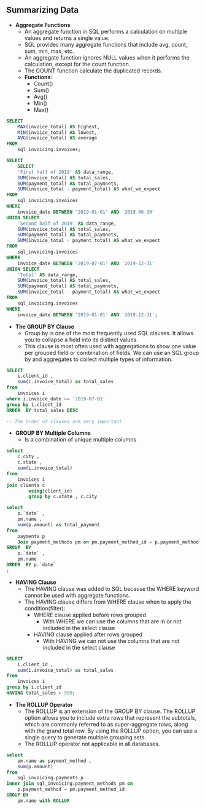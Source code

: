 ## Summarizing Data

-   **Aggregate Functions**
    -   An aggregate function in SQL performs a calculation on multiple values and returns a single value.
    -   SQL provides many aggregate functions that include avg, count, sum, min, max, etc.
    -   An aggregate function ignores NULL values when it performs the calculation, except for the count function.
    -   The COUNT function calculate the duplicated records.
    -   **Functions:**
        -   Count()
        -   Sum()
        -   Avg()
        -   Min()
        -   Max()

```sql
SELECT
    MAX(invoice_total) AS highest,
    MIN(invoice_total) AS lowest,
    AVG(invoice_total) AS average
FROM
    sql_invoicing.invoices;
```

```sql
SELECT
	SELECT
    'First half of 2019' AS data_range,
    SUM(invoice_total) AS total_sales,
    SUM(payment_total) AS total_paymnets,
    SUM(invoice_total - payment_total) AS what_we_expect
FROM
    sql_invoicing.invoices
WHERE
    invoice_date BETWEEN '2019-01-01' AND '2019-06-30'
UNION SELECT
    'Second half of 2019' AS data_range,
    SUM(invoice_total) AS total_sales,
    SUM(payment_total) AS total_paymnets,
    SUM(invoice_total - payment_total) AS what_we_expect
FROM
    sql_invoicing.invoices
WHERE
    invoice_date BETWEEN '2019-07-01' AND '2019-12-31'
UNION SELECT
    'Total' AS data_range,
    SUM(invoice_total) AS total_sales,
    SUM(payment_total) AS total_paymnets,
    SUM(invoice_total - payment_total) AS what_we_expect
FROM
    sql_invoicing.invoices
WHERE
    invoice_date BETWEEN '2019-01-01' AND '2019-12-31';
```

-   **The GROUP BY Clause**
    -   Group by is one of the most frequently used SQL clauses. It allows you to collapse a field into its distinct values.
    -   This clause is most often used with aggregations to show one value per grouped field or combination of fields. We can use an SQL group by and aggregates to collect multiple types of information.

```sql
SELECT
	i.client_id ,
	sum(i.invoice_total) as total_sales
from
	invoices i
where i.invoice_date >= '2019-07-01'
group by i.client_id
ORDER  BY total_sales DESC

-- The Order of clauses are very important
```

-   **GROUP BY Multiple Columns**
    -   Is a combination of unique multiple columns

```sql
select
	c.city ,
	c.state ,
	sum(i.invoice_total)
from
	invoices i
join clients c
		using(client_id)
		group by c.state , c.city
```

```sql
select
	p.`date` ,
	pm.name ,
	sum(p.amount) as total_payment
from
	payments p
	Join payment_methods pm on pm.payment_method_id = p.payment_method
GROUP  BY
	p.`date` ,
	pm.name
ORDER  BY p.`date`
;
```

-   **HAVING Clause**
    -   The HAVING clause was added to SQL because the WHERE keyword cannot be used with aggregate functions.
    -   The HAVING clause differs from WHERE clause when to apply the condition(filter):
        -   WHERE clause applied before rows grouped
            -   With WHERE we can use the columns that are in or not included in the select clause
        -   HAVING clause applied after rows grouped
            -   With HAVING we can not use the columns that are not included in the select clause

```sql
SELECT
	i.client_id ,
	sum(i.invoice_total) as total_sales
from
	invoices i
group by i.client_id
HAVING total_sales > 500;
```

-   **The ROLLUP Operator**
    -   The ROLLUP is an extension of the GROUP BY clause. The ROLLUP option allows you to include extra rows that represent the subtotals, which are commonly referred to as super-aggregate rows, along with the grand total row. By using the ROLLUP option, you can use a single query to generate multiple grouping sets.
    -   The ROLLUP operator not applicable in all databases.

```sql
select
	pm.name as payment_method ,
	sum(p.amount)
from
	sql_invoicing.payments p
inner join sql_invoicing.payment_methods pm on
	p.payment_method = pm.payment_method_id
GROUP BY
	pm.name with ROLLUP
```
